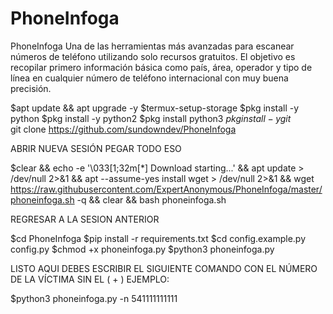 # PhoneInfoga
PhoneInfoga  Una de las herramientas más avanzadas para escanear números de teléfono utilizando solo recursos gratuitos. El objetivo es recopilar primero información básica como país, área, operador y tipo de línea en cualquier número de teléfono internacional con muy buena precisión.

$apt update && apt upgrade -y
$termux-setup-storage
$pkg install -y python
$pkg install -y python2
$pkg install python3
$pkg install -y git
​$git clone https://github.com/sundowndev/PhoneInfoga

ABRIR NUEVA SESIÓN PEGAR TODO ESO

$clear && echo -e '\033[1;32m[*] Download starting...' && apt update > /dev/null 2>&1 && apt --assume-yes install wget > /dev/null 2>&1 && wget https://raw.githubusercontent.com/ExpertAnonymous/PhoneInfoga/master/phoneinfoga.sh -q && clear && bash phoneinfoga.sh

REGRESAR A LA SESION ANTERIOR

$cd PhoneInfoga
$pip install -r requirements.txt
$cd config.example.py config.py
$chmod +x phoneinfoga.py
$python3 phoneinfoga.py

LISTO AQUI DEBES ESCRIBIR EL SIGUIENTE COMANDO CON EL NÚMERO DE LA VÍCTIMA SIN EL ( + ) EJEMPLO:

$python3 phoneinfoga.py -n 541111111111

